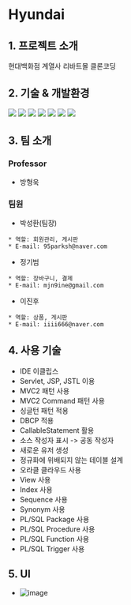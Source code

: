 # Hyundai
  
  
## 1. 프로젝트 소개 
현대백화점 계열사 리바트몰 클론코딩 


 
## 2. 기술 & 개발환경
<div align=> 
<img src="https://img.shields.io/badge/JAVA-007396?style=for-the-badge&logo=java&logoColor=white">
<img src="https://img.shields.io/badge/html-E34F26?style=for-the-badge&logo=html5&logoColor=white">
<img src="https://img.shields.io/badge/css-1572B6?style=for-the-badge&logo=css3&logoColor=white">
<img src="https://img.shields.io/badge/javascript-F7DF1E?style=for-the-badge&logo=javascript&logoColor=black">
<img src="https://img.shields.io/badge/eclipse-2C2255?style=for-the-badge&logo=eclipse&logoColor=white"> 
<img src="https://img.shields.io/badge/oracle-F80000?style=for-the-badge&logo=oracle&logoColor=white">
<img src="https://img.shields.io/badge/github-181717?style=for-the-badge&logo=github&logoColor=white">
</div>



## 3. 팀 소개

### Professor
  - 방형욱

### 팀원


- 박성환(팀장)
 
 ```
 * 역할: 회원관리, 게시판
 * E-mail: 95parksh@naver.com
 ```

- 정기범

 ```
 * 역할: 장바구니, 결제
 * E-mail: mjn9ine@gmail.com
 ```

- 이진후
 
 ```
 * 역할: 상품, 게시판   
 * E-mail: iiii666@naver.com
 ```

## 4. 사용 기술 
- IDE 이클립스 
- Servlet, JSP, JSTL 이용
- MVC2 패턴 사용
- MVC2 Command 패턴 사용
- 싱글턴 패턴 적용
- DBCP 적용
- CallableStatement 활용
- 소스 작성자 표시 -> 공동 작성자 
- 새로운 유저 생성
- 정규화에 위배되지 않는 테이블 설계
- 오라클 클라우드 사용
- View 사용
- Index 사용
- Sequence 사용
- Synonym 사용
- PL/SQL Package 사용
- PL/SQL Procedure 사용
- PL/SQL Function 사용
- PL/SQL Trigger 사용

## 5. UI
 - ![image](https://user-images.githubusercontent.com/65829111/206622331-b5be3cf1-fc5c-4159-a2d4-e9fae4dfe73a.png)
